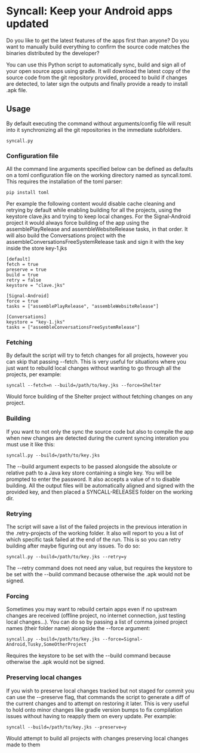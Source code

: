 # Syncall: Keep your Android apps updated
Do you like to get the latest features of the apps first than anyone?
Do you want to manually build everything to confirm the source code matches the binaries distributed by the developer?

You can use this Python script to automatically sync, build and sign all of your open source apps using gradle. It will download the latest copy of the source code from the git repository provided, proceed to build if changes are detected, to later sign the outputs and finally provide a ready to install .apk file.

## Usage
By default executing the command without arguments/config file will result into it synchronizing all the git repositories in the immediate subfolders.
```
syncall.py
```

### Configuration file
All the command line arguments specified below can be defined as defaults on a toml configuration file on the working directory named as syncall.toml.
This requires the installation of the toml parser:
```
pip install toml
```
Per example the following content would disable cache cleaning and retrying by default while enabling building for all the projects, using the keystore clave.jks and trying to keep local changes.
For the Signal-Android project it would always force building of the app using the assemblePlayRelease and assembleWebsiteRelease tasks, in that order.
It will also build the Conversations project with the assembleConversationsFreeSystemRelease task and sign it with the key inside the store key-1.jks
```
[default]
fetch = true
preserve = true
build = true
retry = false
keystore = "clave.jks"

[Signal-Android]
force = true
tasks = ["assemblePlayRelease", "assembleWebsiteRelease"]

[Conversations]
keystore = "key-1.jks"
tasks = ["assembleConversationsFreeSystemRelease"]
```

### Fetching
By default the script will try to fetch changes for all projects, however you can skip that passing --fetch. This is very useful for situations where you just want to rebuild local changes without wanting to go through all the projects, per example:
```
syncall --fetch=n --build=/path/to/key.jks --force=Shelter
```
Would force building of the Shelter project without fetching changes on any project.

### Building
If you want to not only the sync the source code but also to compile the app when new changes are detected during the current syncing interation you must use it like this:
```
syncall.py --build=/path/to/key.jks
```
The --build argument expects to be passed alongside the absolute or relative path to a Java key store containing a single key. You will be prompted to enter the password. It also accepts a value of n to disable building.
All the output files will be automatically aligned and signed with the provided key, and then placed a SYNCALL-RELEASES folder on the working dir.

### Retrying
The script will save a list of the failed projects in the previous interation in the .retry-projects of the working folder. It also will report to you a list of which specific task failed at the end of the run. This is so you can retry building after maybe figuring out any issues.
To do so:
```
syncall.py --build=/path/to/key.jks --retry=y
```
The --retry command does not need any value, but requires the keystore to be set with the --build command because otherwise the .apk would not be signed.

### Forcing
Sometimes you may want to rebuild certain apps even if no upstream changes are received (offline project, no internet connection, just testing local changes...). You can do so by passing a list of comma joined project names (their folder name) alongside the --force argument:
```
syncall.py --build=/path/to/key.jks --force=Signal-Android,Tusky,SomeOtherProject
```
Requires the keystore to be set with the --build command because otherwise the .apk would not be signed.

### Preserving local changes
If you wish to preserve local changes tracked but not staged for commit you can use the --preserve flag, that commands the script to generate a diff of the current changes and to attempt on restoring it later. This is very useful to hold onto minor changes like gradle version bumps to fix compilation issues without having to reapply them on every update.
Per example:
```
syncall --build=/path/to/key.jks --preserve=y
```
Would attempt to build all projects with changes preserving local changes made to them
